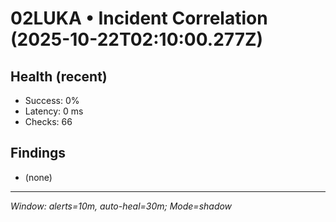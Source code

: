 # 02LUKA • Incident Correlation (2025-10-22T02:10:00.277Z)

## Health (recent)
- Success: 0%
- Latency: 0 ms
- Checks: 66

## Findings
- (none)

---
_Window: alerts=10m, auto-heal=30m; Mode=shadow_